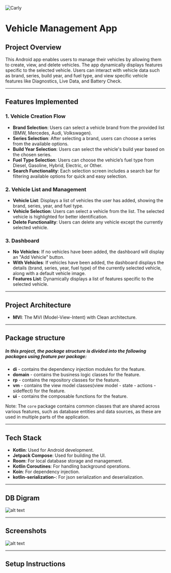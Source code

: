 ![Carly](~/screenshots/carly_logo.png)

# Vehicle Management App

## Project Overview

This Android app enables users to manage their vehicles by allowing them to create, view, and delete
vehicles. The app dynamically displays features specific to the selected vehicle. Users can interact
with vehicle data such as brand, series, build year, and fuel type, and view specific vehicle
features like Diagnostics, Live Data, and Battery Check.

---

## Features Implemented

### 1. Vehicle Creation Flow

- **Brand Selection**: Users can select a vehicle brand from the provided list (BMW, Mercedes, Audi,
  Volkswagen).
- **Series Selection**: After selecting a brand, users can choose a series from the available
  options.
- **Build Year Selection**: Users can select the vehicle's build year based on the chosen series.
- **Fuel Type Selection**: Users can choose the vehicle’s fuel type from Diesel, Gasoline, Hybrid,
  Electric, or Other.
- **Search Functionality**: Each selection screen includes a search bar for filtering available
  options for quick and easy selection.

### 2. Vehicle List and Management

- **Vehicle List**: Displays a list of vehicles the user has added, showing the brand, series, year,
  and fuel type.
- **Vehicle Selection**: Users can select a vehicle from the list. The selected vehicle is
  highlighted for better identification.
- **Delete Functionality**: Users can delete any vehicle except the currently selected vehicle.

### 3. Dashboard

- **No Vehicles**: If no vehicles have been added, the dashboard will display an "Add Vehicle"
  button.
- **With Vehicles**: If vehicles have been added, the dashboard displays the details (brand, series,
  year, fuel type) of the currently selected vehicle, along with a default vehicle image.
- **Features List**: Dynamically displays a list of features specific to the selected vehicle.

---

## Project Architecture

- **MVI**: The MVI (Model-View-Intent) with Clean architecture.

---

## Package structure

##### In this project, the package structure is divided into the following packages using feature per package:

- **di** - contains the dependency injection modules for the feature.
- **domain** - contains the business logic classes for the feature.
- **rp** - contains the repository classes for the feature.
- **vm** - contains the view model classes(view model - state - actions - sideffect) for the
  feature.
- **ui** - contains the composable functions for the feature.

Note: The `core` package contains common classes that are shared across various features, such as
database entities and data sources, as these are used in multiple parts of the application.

---

## Tech Stack

- **Kotlin**: Used for Android development.
- **Jetpack Compose**: Used for building the UI.
- **Room**: For local database storage and management.
- **Kotlin Coroutines**: For handling background operations.
- **Koin**: For dependency injection.
- **kotlin-serialization-**: For json serialization and deserialization.

---

## DB Digram

![alt text](~/screenshots/carly_db_diagram.png)

---

## Screenshots

![alt text](~/screenshots/vehicle_management_app.png)

---

## Setup Instructions
